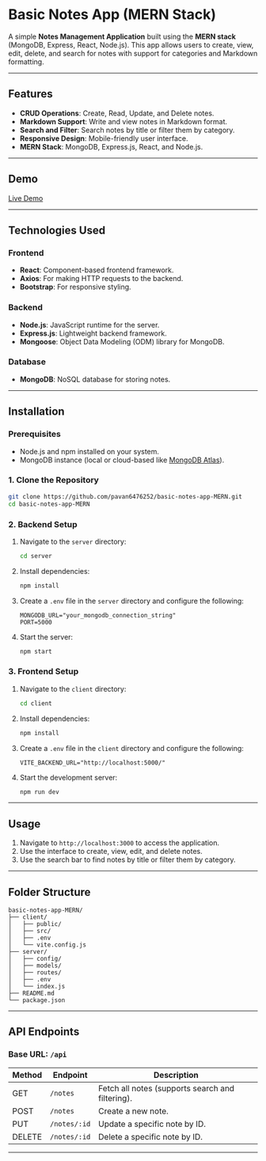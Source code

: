   
# Basic Notes App (MERN Stack)

A simple **Notes Management Application** built using the **MERN stack** (MongoDB, Express, React, Node.js). This app allows users to create, view, edit, delete, and search for notes with support for categories and Markdown formatting.

---

## Features

- **CRUD Operations**: Create, Read, Update, and Delete notes.
- **Markdown Support**: Write and view notes in Markdown format.
- **Search and Filter**: Search notes by title or filter them by category.
- **Responsive Design**: Mobile-friendly user interface.
- **MERN Stack**: MongoDB, Express.js, React, and Node.js.

---

## Demo

[Live Demo](https://basic-notes-app-mern.onrender.com/)  

---

## Technologies Used

### Frontend
- **React**: Component-based frontend framework.
- **Axios**: For making HTTP requests to the backend.
- **Bootstrap**: For responsive styling.

### Backend
- **Node.js**: JavaScript runtime for the server.
- **Express.js**: Lightweight backend framework.
- **Mongoose**: Object Data Modeling (ODM) library for MongoDB.

### Database
- **MongoDB**: NoSQL database for storing notes.

---

## Installation

### Prerequisites
- Node.js and npm installed on your system.
- MongoDB instance (local or cloud-based like [MongoDB Atlas](https://www.mongodb.com/cloud/atlas)).

### 1. Clone the Repository
```bash
git clone https://github.com/pavan6476252/basic-notes-app-MERN.git
cd basic-notes-app-MERN
```

### 2. Backend Setup
1. Navigate to the `server` directory:
   ```bash
   cd server
   ```

2. Install dependencies:
   ```bash
   npm install
   ```

3. Create a `.env` file in the `server` directory and configure the following:
   ```env
   MONGODB_URL="your_mongodb_connection_string"
   PORT=5000
   ```

4. Start the server:
   ```bash
   npm start
   ```

### 3. Frontend Setup
1. Navigate to the `client` directory:
   ```bash
   cd client
   ```

2. Install dependencies:
   ```bash
   npm install
   ```

3. Create a `.env` file in the `client` directory and configure the following:
   ```env
   VITE_BACKEND_URL="http://localhost:5000/"
   ```

4. Start the development server:
   ```bash
   npm run dev
   ```

---

## Usage

1. Navigate to `http://localhost:3000` to access the application.
2. Use the interface to create, view, edit, and delete notes.
3. Use the search bar to find notes by title or filter them by category.

---

## Folder Structure

```
basic-notes-app-MERN/
├── client/            
│   ├── public/          
│   ├── src/             
│   ├── .env             
│   └── vite.config.js   
├── server/              
│   ├── config/         
│   ├── models/          
│   ├── routes/          
│   ├── .env             
│   └── index.js         
├── README.md          
└── package.json        
```

---

## API Endpoints

### Base URL: `/api`

| Method | Endpoint          | Description                     |
|--------|-------------------|---------------------------------|
| GET    | `/notes`          | Fetch all notes (supports search and filtering). |
| POST   | `/notes`          | Create a new note.              |
| PUT    | `/notes/:id`      | Update a specific note by ID.   |
| DELETE | `/notes/:id`      | Delete a specific note by ID.   |

---
 
 
